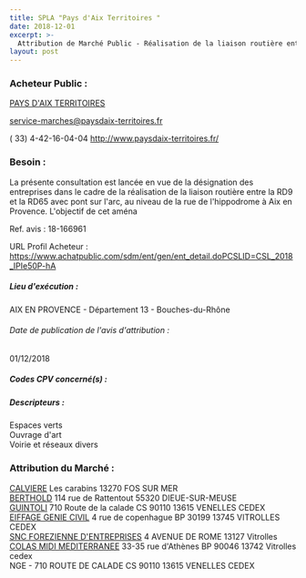 ```yaml
---
title: SPLA "Pays d'Aix Territoires "
date: 2018-12-01
excerpt: >-
  Attribution de Marché Public - Réalisation de la liaison routière entre la RD9 et la RD65 avec pont sur l'Arc à Aix en Provence
layout: post
---
```


### Acheteur Public : 
<a href="/acheteur-139/siren-520668443"> PAYS D'AIX TERRITOIRES</a><br/>



service-marches@paysdaix-territoires.fr

( 33) 4-42-16-04-04
http://www.paysdaix-territoires.fr/
### Besoin :

La présente consultation est lancée en vue de la désignation des entreprises dans le cadre de la réalisation de la liaison routière entre la RD9 et la RD65 avec pont sur l'arc, au niveau de la rue de l'hippodrome à Aix en Provence. L'objectif de cet aména

Ref. avis : 18-166961

URL Profil Acheteur : https://www.achatpublic.com/sdm/ent/gen/ent_detail.doPCSLID=CSL_2018_IPIe50P-hA

##### Lieu d'exécution :

AIX EN PROVENCE - Département 13 - Bouches-du-Rhône

###### Date de publication de l'avis d'attribution : 
01/12/2018

##### Codes CPV concerné(s) :

##### Descripteurs :
Espaces verts <br/>
Ouvrage d'art <br/>
Voirie et réseaux divers <br/>

### Attribution du Marché :
<a href="/entreprise-559/siren-429430127"> CALVIERE</a>    Les carabins 13270 FOS SUR MER <br/>
<a href="/entreprise-550/siren-347890840"> BERTHOLD</a>    114 rue de Rattentout 55320 DIEUE-SUR-MEUSE <br/>
<a href="/entreprise-565/siren-487469330"> GUINTOLI</a>    710 Route de la calade CS 90110 13615 VENELLES CEDEX <br/>
<a href="/entreprise-551/siren-352745749"> EIFFAGE GENIE CIVIL</a>    4 rue de copenhague BP 30199 13745 VITROLLES CEDEX <br/>
<a href="/entreprise-545/siren-317803443"> SNC FOREZIENNE D'ENTREPRISES</a>    4 AVENUE DE ROME 13127 Vitrolles <br/>
<a href="/entreprise-547/siren-329405211"> COLAS MIDI MEDITERRANEE</a>    33-35 rue d'Athènes BP 90046 13742 Vitrolles cedex <br/>
NGE - 710 ROUTE DE CALADE CS 90110 13615 VENELLES CEDEX <br/>
